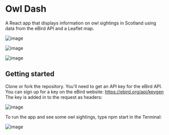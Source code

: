 # Owl Dash

A React app that displays information on owl sightings in Scotland using data from the eBird API and a Leaflet map.

![image](https://user-images.githubusercontent.com/72345316/110028895-bc3b4a00-7d2b-11eb-8eb5-a9252c384ce7.png)

![image](https://user-images.githubusercontent.com/72345316/110029128-fd335e80-7d2b-11eb-8c5a-aced99bb5ec0.png)

![image](https://user-images.githubusercontent.com/72345316/110029330-3ff53680-7d2c-11eb-83f5-a4f18eca7aa3.png)

## Getting started

Clone or fork the repository. You'll need to get an API key for the eBird API. You can sign up for a key on the eBird website: https://ebird.org/api/keygen
The key is added in to the request as headers:

![image](https://user-images.githubusercontent.com/72345316/110030039-1e487f00-7d2d-11eb-9c27-f99d92a69346.png)

To run the app and see some owl sightings, type npm start in the Terminal:

![image](https://user-images.githubusercontent.com/72345316/110030226-5cde3980-7d2d-11eb-9843-14e18adda4f9.png)

